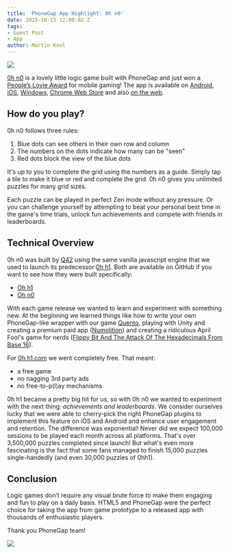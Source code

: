 ```yaml
---
title: 'PhoneGap App Highlight: 0h n0'
date: 2015-10-15 12:00:02 Z
tags:
- Guest Post
- App
author: Martin Kool
---
```


![](/blog/uploads/2015-10/ohno-icon.png)

[0h n0](https://itunes.apple.com/us/app/0h-n0/id957191082?mt=8) is a lovely little logic game built with PhoneGap and just won a [People’s Lovie Award](http://winners.lovieawards.eu) for mobile gaming! The app is available on [Android](https://play.google.com/store/apps/details?id=com.q42.ohno), [iOS](https://itunes.apple.com/us/app/0h-n0/id957191082?mt=8), [Windows](http://apps.microsoft.com/windows/app/0h-n0/a2f7310f-f6b1-45f0-bc07-ebde87d4ef55), [Chrome Web Store](https://chrome.google.com/webstore/detail/0h-n0/mmlppcigaeejjlibnlkfhahnknjaoglj?hl=en) and also [on the web](http://0hn0.com/).

## How do you play?

0h n0 follows three rules:

1. Blue dots can see others in their own row and column
1. The numbers on the dots indicate how many can be "seen"
1. Red dots block the view of the blue dots

It's up to you to complete the grid using the numbers as a guide. Simply tap a tile to make it blue or red and complete the grid. 0h n0 gives you unlimited puzzles for many grid sizes.

Each puzzle can be played in perfect Zen mode without any pressure. Or you can challenge yourself by attempting to beat your personal best time in the game's time trials, unlock fun achievements and compete with friends in leaderboards.

## Technical Overview

0h n0 was built by [Q42](http://q42.com) using the same vanilla javascript engine that we used to launch its predecessor [0h h1](http://0hh1.com). Both are available on GitHub if you want to see how they were built specifically:

- [Oh h1](https://github.com/Q42/0hh1)
- [Oh n0](https://github.com/Q42/0hn0)

With each game release we wanted to learn and experiment with something new. At the beginning we learned things like how to write your own PhoneGap-like wrapper with our game [Quento](http://quento.com/), playing with Unity and creating a premium paid app ([Numolition](http://numolition.com/)) and creating a ridiculous April Fool's game for nerds ([Flippy Bit And The Attack Of The Hexadecimals From Base 16](http://flippybitandtheattackofthehexadecimalsfrombase16.com/)).

For [0h h1.com](http://0hh1.com) we went completely free. That meant:

- a free game
- no nagging 3rd party ads
- no free-to-p(l)ay mechanisms

0h h1 became a pretty big hit for us, so with 0h n0 we wanted to experiment with the next thing: *achievements and leaderboards*. We consider ourselves lucky that we were able to cherry-pick the right PhoneGap plugins to implement this feature on iOS and Android and enhance user engagement and retention. The difference was exponential! Never did we expect 100,000 sessions to be played each month across all platforms. That's over 3,500,000 puzzles completed since launch! But what's even more fascinating is the fact that some fans managed to finish 15,000 puzzles single-handedly (and even 30,000 puzzles of 0hh1).

## Conclusion

Logic games don’t require any visual brute force to make them engaging and fun to play on a daily basis. HTML5 and PhoneGap were the perfect choice for taking the app from game prototype to a released app with thousands of enthusiastic players.

Thank you PhoneGap team!

![](/blog/uploads/2015-10/ohno_ss.png)

